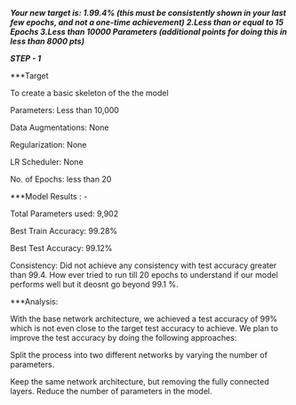 ***Your new target is:
1.99.4% (this must be consistently shown in your last few epochs, and not a one-time achievement)
2.Less than or equal to 15 Epochs
3.Less than 10000 Parameters (additional points for doing this in less than 8000 pts)***


***STEP - 1***

***Target

To create a basic skeleton of the the model

Parameters: Less than 10,000

Data Augmentations: None

Regularization: None

LR Scheduler: None

No. of Epochs: less than 20

***Model Results : - 

Total Parameters used: 9,902

Best Train Accuracy: 99.28%

Best Test Accuracy: 99.12%

Consistency: Did not achieve any consistency with test accuracy greater than 99.4. How ever tried to run till 20 epochs to understand if our model performs well but it deosnt go beyond 99.1 %.

***Analysis:

With the base network architecture, we achieved a test accuracy of 99% which is not even close to the target test accuracy to achieve. We plan to improve the test accuracy by doing the following approaches:

Split the process into two different networks by varying the number of parameters.

Keep the same network architecture, but removing the fully connected layers. Reduce the number of parameters in the model.
